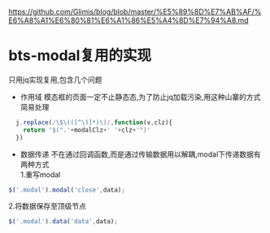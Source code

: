 https://github.com/Glimis/blog/blob/master/%E5%89%8D%E7%AB%AF/%E6%A8%A1%E6%80%81%E6%A1%86%E5%A4%8D%E7%94%A8.md
# bts-modal复用的实现
只用jq实现复用,包含几个问题

* 作用域
模态框的页面一定不止静态态,为了防止jq加载污染,用这种山寨的方式简易处理
```javascript
  j.replace(/\$\(([^\)]*)\)/,function(v,clz){
    return '$(".'+modalClz+' '+clz+'")'
  })
```
* 数据传递
不在通过回调函数,而是通过传输数据用以解耦,modal下传递数据有两种方式    
1.重写modal
```javascript
$('.modal').modal('close',data);
```
2.将数据保存至顶级节点
```javascript
$('.modal').data('data',data);
```